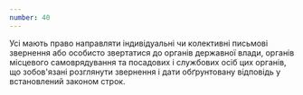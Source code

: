 ```yaml
---
number: 40
---
```


Усі мають право направляти індивідуальні чи колективні письмові звернення або особисто звертатися до органів державної
влади, органів місцевого самоврядування та посадових і службових осіб цих органів, що зобов'язані розглянути звернення і
дати обґрунтовану відповідь у встановлений законом строк.
